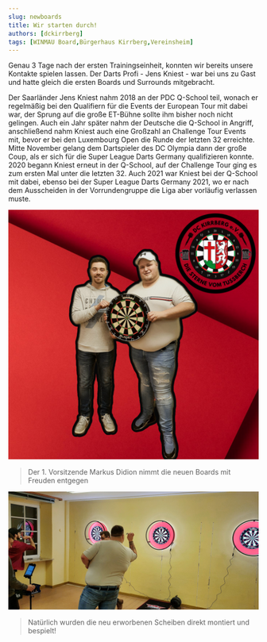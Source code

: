 ```yaml
---
slug: newboards
title: Wir starten durch!
authors: [dckirrberg]
tags: [WINMAU Board,Bürgerhaus Kirrberg,Vereinsheim]
---
```


Genau 3 Tage nach der ersten Trainingseinheit, konnten wir bereits unsere Kontakte spielen lassen.
Der Darts Profi - Jens Kniest - war bei uns zu Gast und hatte gleich die ersten Boards und Surrounds mitgebracht.

Der Saarländer Jens Kniest nahm 2018 an der PDC Q-School teil, wonach er regelmäßig bei den Qualifiern für die Events der European Tour mit dabei war, der Sprung auf die große ET-Bühne sollte ihm bisher noch nicht gelingen. Auch ein Jahr später nahm der Deutsche die Q-School in Angriff, anschließend nahm Kniest auch eine Großzahl an Challenge Tour Events mit, bevor er bei den Luxembourg Open die Runde der letzten 32 erreichte. Mitte November gelang dem Dartspieler des DC Olympia dann der große Coup, als er sich für die Super League Darts Germany qualifizieren konnte. 2020 begann Kniest erneut in der Q-School, auf der Challenge Tour ging es zum ersten Mal unter die letzten 32. Auch 2021 war Kniest bei der Q-School mit dabei, ebenso bei der Super League Darts Germany 2021, wo er nach dem Ausscheiden in der Vorrundengruppe die Liga aber vorläufig verlassen muste.

![Uebergabe](./jensk1.png)
> Der 1. Vorsitzende Markus Didion nimmt die neuen Boards mit Freuden entgegen



![GameOn](./jensk2.jpg)
> Natürlich wurden die neu erworbenen Scheiben direkt montiert und bespielt!